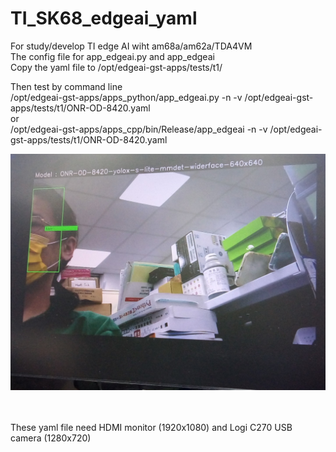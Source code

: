 # TI_SK68_edgeai_yaml  
For study/develop TI edge AI wiht am68a/am62a/TDA4VM   
The config file for app_edgeai.py and app_edgeai  
Copy the yaml file to /opt/edgeai-gst-apps/tests/t1/  
 
Then test by command line  
/opt/edgeai-gst-apps/apps_python/app_edgeai.py -n -v /opt/edgeai-gst-apps/tests/t1/ONR-OD-8420.yaml  
or  
/opt/edgeai-gst-apps/apps_cpp/bin/Release/app_edgeai -n -v /opt/edgeai-gst-apps/tests/t1/ONR-OD-8420.yaml  
  
![pic](pic/demo1.jpg)<br><br><br> 

These yaml file need  HDMI monitor (1920x1080) and Logi C270 USB camera (1280x720)  

